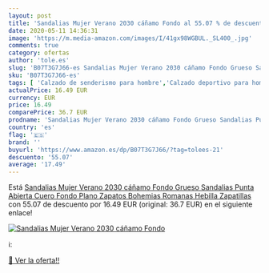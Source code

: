 ```yaml
---
layout: post
title: 'Sandalias Mujer Verano 2030 cáñamo Fondo al 55.07 % de descuento'
date: 2020-05-11 14:36:31
image: 'https://m.media-amazon.com/images/I/41gx98WGBUL._SL400_.jpg'
comments: true
category: ofertas
author: 'tole.es'
slug: 'B07T3G7J66-es Sandalias Mujer Verano 2030 cáñamo Fondo Grueso Sandalias...'
sku: 'B07T3G7J66-es'
tags: [ 'Calzado de senderismo para hombre','Calzado deportivo para hombre','Chanclas y sandalias de piscina para hombre','Zapatillas de senderismo para hombre','Zapatillas y calzado deportivo para hombre','Zapatos','Zapatos para hombre','Zapatos y complementos','zapatos', ]
actualPrice: 16.49 EUR
currency: EUR
price: 16.49
comparePrice: 36.7 EUR
prodname: 'Sandalias Mujer Verano 2030 cáñamo Fondo Grueso Sandalias Punta Abierta Cuero Fondo Plano Zapatos Bohemias Romanas Hebilla Zapatillas'
country: 'es'
flag: '🇪🇸'
brand: ''
buyurl: 'https://www.amazon.es/dp/B07T3G7J66/?tag=tolees-21'
descuento: '55.07'
average: '17.49'
---
```


Está [Sandalias Mujer Verano 2030 cáñamo Fondo Grueso Sandalias Punta Abierta Cuero Fondo Plano Zapatos Bohemias Romanas Hebilla Zapatillas](https://www.amazon.es/dp/B07T3G7J66/?tag=tolees-21) con 55.07 de descuento por 16.49 EUR (original: 36.7 EUR) en el siguiente enlace!

[![Sandalias Mujer Verano 2030 cáñamo Fondo](https://m.media-amazon.com/images/I/41gx98WGBUL._SL400_.jpg)](https://www.amazon.es/dp/B07T3G7J66/?tag=tolees-21)

ℹ️:


[🛒 Ver la oferta!!](https://www.amazon.es/dp/B07T3G7J66/?tag=tolees-21)
